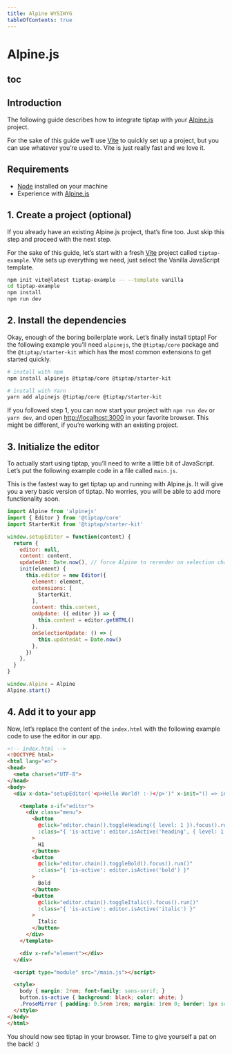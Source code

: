 ```yaml
---
title: Alpine WYSIWYG
tableOfContents: true
---
```


# Alpine.js

## toc

## Introduction
The following guide describes how to integrate tiptap with your [Alpine.js](https://github.com/alpinejs/alpine) project.

For the sake of this guide we’ll use [Vite](https://vitejs.dev/) to quickly set up a project, but you can use whatever you’re used to. Vite is just really fast and we love it.

## Requirements
* [Node](https://nodejs.org/en/download/) installed on your machine
* Experience with [Alpine.js](https://github.com/alpinejs/alpine)

## 1. Create a project (optional)
If you already have an existing Alpine.js project, that’s fine too. Just skip this step and proceed with the next step.

For the sake of this guide, let’s start with a fresh [Vite](https://vitejs.dev/) project called `tiptap-example`. Vite sets up everything we need, just select the Vanilla JavaScript template.

```bash
npm init vite@latest tiptap-example -- --template vanilla
cd tiptap-example
npm install
npm run dev
```

## 2. Install the dependencies

Okay, enough of the boring boilerplate work. Let’s finally install tiptap! For the following example you’ll need `alpinejs`, the `@tiptap/core` package and the `@tiptap/starter-kit` which has the most common extensions to get started quickly.

```bash
# install with npm
npm install alpinejs @tiptap/core @tiptap/starter-kit

# install with Yarn
yarn add alpinejs @tiptap/core @tiptap/starter-kit
```

If you followed step 1, you can now start your project with `npm run dev` or `yarn dev`, and open [http://localhost:3000](http://localhost:3000) in your favorite browser. This might be different, if you’re working with an existing project.

## 3. Initialize the editor
To actually start using tiptap, you’ll need to write a little bit of JavaScript. Let’s put the following example code in a file called `main.js`.

This is the fastest way to get tiptap up and running with Alpine.js. It will give you a very basic version of tiptap. No worries, you will be able to add more functionality soon.

```js
import Alpine from 'alpinejs'
import { Editor } from '@tiptap/core'
import StarterKit from '@tiptap/starter-kit'

window.setupEditor = function(content) {
  return {
    editor: null,
    content: content,
    updatedAt: Date.now(), // force Alpine to rerender on selection change
    init(element) {
      this.editor = new Editor({
        element: element,
        extensions: [
          StarterKit,
        ],
        content: this.content,
        onUpdate: ({ editor }) => {
          this.content = editor.getHTML()
        },
        onSelectionUpdate: () => {
          this.updatedAt = Date.now()
        },
      })
    },
  }
}

window.Alpine = Alpine
Alpine.start()
```

## 4. Add it to your app
Now, let’s replace the content of the `index.html` with the following example code to use the editor in our app.

```html
<!-- index.html -->
<!DOCTYPE html>
<html lang="en">
<head>
  <meta charset="UTF-8">
</head>
<body>
  <div x-data="setupEditor('<p>Hello World! :-)</p>')" x-init="() => init($refs.element)">

    <template x-if="editor">
      <div class="menu">
        <button
          @click="editor.chain().toggleHeading({ level: 1 }).focus().run()"
          :class="{ 'is-active': editor.isActive('heading', { level: 1 }) }"
        >
          H1
        </button>
        <button
          @click="editor.chain().toggleBold().focus().run()"
          :class="{ 'is-active': editor.isActive('bold') }"
        >
          Bold
        </button>
        <button
          @click="editor.chain().toggleItalic().focus().run()"
          :class="{ 'is-active': editor.isActive('italic') }"
        >
          Italic
        </button>
      </div>
    </template>

    <div x-ref="element"></div>
  </div>

  <script type="module" src="/main.js"></script>

  <style>
    body { margin: 2rem; font-family: sans-serif; }
    button.is-active { background: black; color: white; }
    .ProseMirror { padding: 0.5rem 1rem; margin: 1rem 0; border: 1px solid #ccc; }
  </style>
</body>
</html>
```

You should now see tiptap in your browser. Time to give yourself a pat on the back! :)
